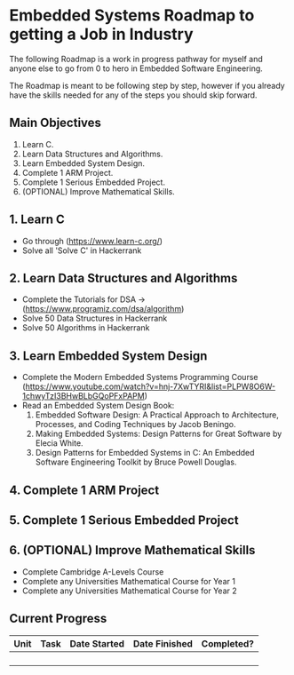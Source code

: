 # Embedded Systems Roadmap to getting a Job in Industry
The following Roadmap is a work in progress pathway for myself and anyone else to go from 0 to hero in
Embedded Software Engineering.

The Roadmap is meant to be following step by step, however if you already have the skills needed for any of the steps
you should skip forward.

## Main Objectives
1. Learn C.
2. Learn Data Structures and Algorithms.
3. Learn Embedded System Design.
4. Complete 1 ARM Project.
5. Complete 1 Serious Embedded Project.
6. (OPTIONAL) Improve Mathematical Skills.

## 1. Learn C
* Go through (https://www.learn-c.org/)
* Solve all 'Solve C' in Hackerrank

## 2. Learn Data Structures and Algorithms
* Complete the Tutorials for DSA -> (https://www.programiz.com/dsa/algorithm)
* Solve 50 Data Structures in Hackerrank
* Solve 50 Algorithms in Hackerrank

## 3. Learn Embedded System Design
* Complete the Modern Embedded Systems Programming Course (https://www.youtube.com/watch?v=hnj-7XwTYRI&list=PLPW8O6W-1chwyTzI3BHwBLbGQoPFxPAPM)
* Read an Embedded System Design Book:
    1. Embedded Software Design: A Practical Approach to Architecture, Processes, and Coding Techniques by Jacob Beningo.
    2. Making Embedded Systems: Design Patterns for Great Software by Elecia White.
    3. Design Patterns for Embedded Systems in C: An Embedded Software Engineering Toolkit by Bruce Powell Douglas.

## 4. Complete 1 ARM Project
## 5. Complete 1 Serious Embedded Project
## 6. (OPTIONAL) Improve Mathematical Skills
* Complete Cambridge A-Levels Course
* Complete any Universities Mathematical Course for Year 1
* Complete any Universities Mathematical Course for Year 2
 

## Current Progress

|Unit|Task|Date Started|Date Finished|Completed?|
|----|----|------------|-------------|----------|
||||||
||||||
||||||
||||||

